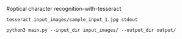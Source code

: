 #optical character recognition-with-tesseract

`tesseract input_images/sample_input_1.jpg stdout`

`python3 main.py --input_dir input_images/ --output_dir output/`
